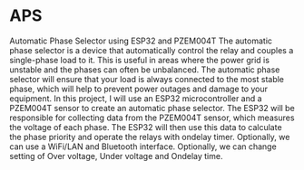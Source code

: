 # APS
Automatic Phase Selector using ESP32 and PZEM004T
The automatic phase selector is a device that automatically control the relay and couples a single-phase load to it. 
This is useful in areas where the power grid is unstable and the phases can often be unbalanced. 
The automatic phase selector will ensure that your load is always connected to the most stable phase, which will help to prevent power outages and damage to your equipment.
In this project, I will use an ESP32 microcontroller and a PZEM004T sensor to create an automatic phase selector. 
The ESP32 will be responsible for collecting data from the PZEM004T sensor, which measures the voltage of each phase. 
The ESP32 will then use this data to calculate the phase priority and operate the relays with ondelay timer.
Optionally, we can use a WiFi/LAN and Bluetooth interface.
Optionally, we can change setting of Over voltage, Under voltage and Ondelay time.
